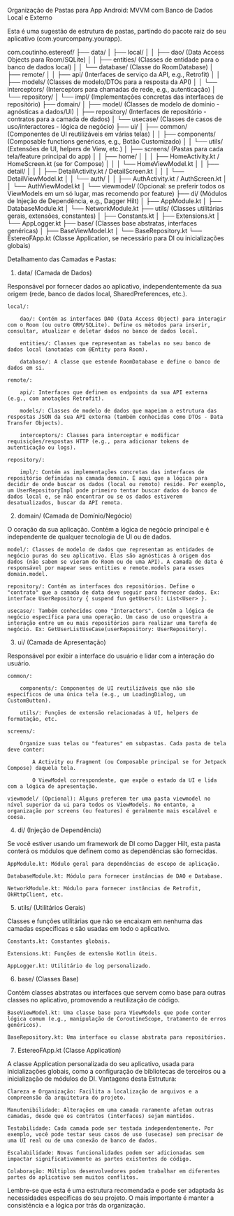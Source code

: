 Organização de Pastas para App Android: MVVM com Banco de Dados Local e Externo

Esta é uma sugestão de estrutura de pastas, partindo do pacote raiz do seu aplicativo (com.yourcompany.yourapp).

com.coutinho.estereof/
├── data/
│   ├── local/
│   │   ├── dao/             (Data Access Objects para Room/SQLite)
│   │   ├── entities/        (Classes de entidade para o banco de dados local)
│   │   └── database/        (Classe do RoomDatabase)
│   ├── remote/
│   │   ├── api/             (Interfaces de serviço da API, e.g., Retrofit)
│   │   ├── models/          (Classes de modelo/DTOs para a resposta da API)
│   │   └── interceptors/    (Interceptors para chamadas de rede, e.g., autenticação)
│   └── repository/
│       └── impl/            (Implementações concretas das interfaces de repositório)
├── domain/
│   ├── model/               (Classes de modelo de domínio - agnósticas a dados/UI)
│   ├── repository/          (Interfaces de repositório - contratos para a camada de dados)
│   └── usecase/             (Classes de casos de uso/interactores - lógica de negócio)
├── ui/
│   ├── common/              (Componentes de UI reutilizáveis em várias telas)
│   │   ├── components/      (Composable functions genéricas, e.g., Botão Customizado)
│   │   └── utils/           (Extensões de UI, helpers de View, etc.)
│   ├── screens/             (Pastas para cada tela/feature principal do app)
│   │   ├── home/
│   │   │   ├── HomeActivity.kt / HomeScreen.kt (se for Compose)
│   │   │   └── HomeViewModel.kt
│   │   ├── detail/
│   │   │   ├── DetailActivity.kt / DetailScreen.kt
│   │   │   └── DetailViewModel.kt
│   │   └── auth/
│   │       ├── AuthActivity.kt / AuthScreen.kt
│   │       └── AuthViewModel.kt
│   └── viewmodel/           (Opcional: se preferir todos os ViewModels em um só lugar, mas recomendo por feature)
├── di/                      (Módulos de Injeção de Dependência, e.g., Dagger Hilt)
│   ├── AppModule.kt
│   ├── DatabaseModule.kt
│   └── NetworkModule.kt
├── utils/                   (Classes utilitárias gerais, extensões, constantes)
│   ├── Constants.kt
│   ├── Extensions.kt
│   └── AppLogger.kt
├── base/                    (Classes base abstratas, interfaces genéricas)
│   ├── BaseViewModel.kt
│   └── BaseRepository.kt
└── EstereoFApp.kt           (Classe Application, se necessário para DI ou inicializações globais)

Detalhamento das Camadas e Pastas:
1. data/ (Camada de Dados)

Responsável por fornecer dados ao aplicativo, independentemente da sua origem (rede, banco de dados local, SharedPreferences, etc.).

    local/:

        dao/: Contém as interfaces DAO (Data Access Object) para interagir com o Room (ou outro ORM/SQLite). Define os métodos para inserir, consultar, atualizar e deletar dados no banco de dados local.

        entities/: Classes que representam as tabelas no seu banco de dados local (anotadas com @Entity para Room).

        database/: A classe que estende RoomDatabase e define o banco de dados em si.

    remote/:

        api/: Interfaces que definem os endpoints da sua API externa (e.g., com anotações Retrofit).

        models/: Classes de modelo de dados que mapeiam a estrutura das respostas JSON da sua API externa (também conhecidas como DTOs - Data Transfer Objects).

        interceptors/: Classes para interceptar e modificar requisições/respostas HTTP (e.g., para adicionar tokens de autenticação ou logs).

    repository/:

        impl/: Contém as implementações concretas das interfaces de repositório definidas na camada domain. É aqui que a lógica para decidir de onde buscar os dados (local ou remoto) reside. Por exemplo, um UserRepositoryImpl pode primeiro tentar buscar dados do banco de dados local e, se não encontrar ou se os dados estiverem desatualizados, buscar da API remota.

2. domain/ (Camada de Domínio/Negócio)

O coração da sua aplicação. Contém a lógica de negócio principal e é independente de qualquer tecnologia de UI ou de dados.

    model/: Classes de modelo de dados que representam as entidades de negócio puras do seu aplicativo. Elas são agnósticas à origem dos dados (não sabem se vieram do Room ou de uma API). A camada de data é responsável por mapear seus entities e remote.models para esses domain.model.

    repository/: Contém as interfaces dos repositórios. Define o "contrato" que a camada de data deve seguir para fornecer dados. Ex: interface UserRepository { suspend fun getUsers(): List<User> }.

    usecase/: Também conhecidos como "Interactors". Contêm a lógica de negócio específica para uma operação. Um caso de uso orquestra a interação entre um ou mais repositórios para realizar uma tarefa de negócio. Ex: GetUserListUseCase(userRepository: UserRepository).

3. ui/ (Camada de Apresentação)

Responsável por exibir a interface do usuário e lidar com a interação do usuário.

    common/:

        components/: Componentes de UI reutilizáveis que não são específicos de uma única tela (e.g., um LoadingDialog, um CustomButton).

        utils/: Funções de extensão relacionadas à UI, helpers de formatação, etc.

    screens/:

        Organize suas telas ou "features" em subpastas. Cada pasta de tela deve conter:

            A Activity ou Fragment (ou Composable principal se for Jetpack Compose) daquela tela.

            O ViewModel correspondente, que expõe o estado da UI e lida com a lógica de apresentação.

    viewmodel/ (Opcional): Alguns preferem ter uma pasta viewmodel no nível superior da ui para todos os ViewModels. No entanto, a organização por screens (ou features) é geralmente mais escalável e coesa.

4. di/ (Injeção de Dependência)

Se você estiver usando um framework de DI como Dagger Hilt, esta pasta conterá os módulos que definem como as dependências são fornecidas.

    AppModule.kt: Módulo geral para dependências de escopo de aplicação.

    DatabaseModule.kt: Módulo para fornecer instâncias de DAO e Database.

    NetworkModule.kt: Módulo para fornecer instâncias de Retrofit, OkHttpClient, etc.

5. utils/ (Utilitários Gerais)

Classes e funções utilitárias que não se encaixam em nenhuma das camadas específicas e são usadas em todo o aplicativo.

    Constants.kt: Constantes globais.

    Extensions.kt: Funções de extensão Kotlin úteis.

    AppLogger.kt: Utilitário de log personalizado.

6. base/ (Classes Base)

Contém classes abstratas ou interfaces que servem como base para outras classes no aplicativo, promovendo a reutilização de código.

    BaseViewModel.kt: Uma classe base para ViewModels que pode conter lógica comum (e.g., manipulação de CoroutineScope, tratamento de erros genéricos).

    BaseRepository.kt: Uma interface ou classe abstrata para repositórios.

7. EstereoFApp.kt (Classe Application)

A classe Application personalizada do seu aplicativo, usada para inicializações globais, como a configuração de bibliotecas de terceiros ou a inicialização de módulos de DI.
Vantagens desta Estrutura:

    Clareza e Organização: Facilita a localização de arquivos e a compreensão da arquitetura do projeto.

    Manutenibilidade: Alterações em uma camada raramente afetam outras camadas, desde que os contratos (interfaces) sejam mantidos.

    Testabilidade: Cada camada pode ser testada independentemente. Por exemplo, você pode testar seus casos de uso (usecase) sem precisar de uma UI real ou de uma conexão de banco de dados.

    Escalabilidade: Novas funcionalidades podem ser adicionadas sem impactar significativamente as partes existentes do código.

    Colaboração: Múltiplos desenvolvedores podem trabalhar em diferentes partes do aplicativo sem muitos conflitos.

Lembre-se que esta é uma estrutura recomendada e pode ser adaptada às necessidades específicas do seu projeto. O mais importante é manter a consistência e a lógica por trás da organização.